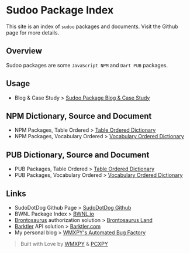 # Sudoo Package Index

This site is an index of `sudoo` packages and documents. Visit the Github page for more details.

## Overview

Sudoo packages are some `JavaScript NPM` and `Dart PUB` packages.

## Usage

-   Blog & Case Study > [Sudoo Package Blog & Case Study](//sudo.mengw.io)

## NPM Dictionary, Source and Document

-   NPM Packages, Table Ordered > [Table Ordered Dictionary](./npm/table)
-   NPM Packages, Vocabulary Ordered > [Vocabulary Ordered Dictionary](./npm/vocabulary)

## PUB Dictionary, Source and Document

-   PUB Packages, Table Ordered > [Table Ordered Dictionary](./pub/table)
-   PUB Packages, Vocabulary Ordered > [Vocabulary Ordered Dictionary](./pub/vocabulary)

## Links

-   SudoDotDog Github Page > [SudoDotDog Github](//github.com/SudoDotDog)
-   BWNL Package Index > [BWNL.io](//bwnl.io)
-   [Brontosaurus](//github.com/SudoDotDog/Brontosaurus) authorization solution > [Brontosaurus Land](//brontosaurus.land)
-   [Barktler](//github.com/Barktler) API solution > [Barktler.com](//barktler.com)
-   My personal blog > [WMXPY's Automated Bug Factory](//blog.mengw.io)

> Built with Love by [WMXPY](//github.com/WMXPY) & [PCXPY](//github.com/PCXPY)
